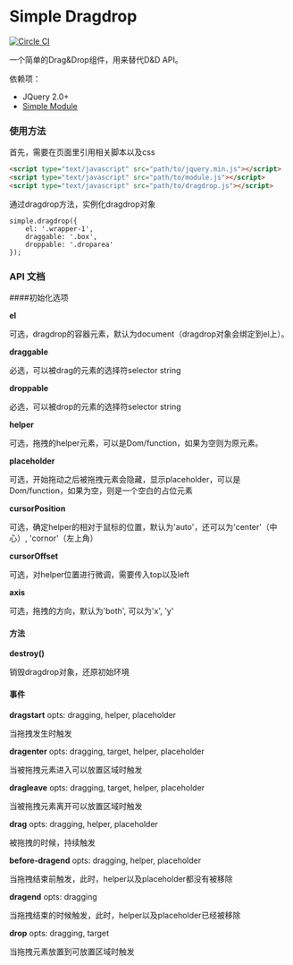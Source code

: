 # Simple Dragdrop

[![Circle CI](https://circleci.com/gh/mycolorway/simple-dragdrop.png?circle-token=50aa380e1abbcf15893bc081707d04f62e4a93f8)](https://circleci.com/gh/mycolorway/simple-dragdrop)

一个简单的Drag&Drop组件，用来替代D&D API。

依赖项：

- JQuery 2.0+
- [Simple Module](https://github.com/mycolorway/simple-module)

### 使用方法
首先，需要在页面里引用相关脚本以及css

```html
<script type="text/javascript" src="path/to/jquery.min.js"></script>
<script type="text/javascript" src="path/to/module.js"></script>
<script type="text/javascript" src="path/to/dragdrop.js"></script>

```

通过dragdrop方法，实例化dragdrop对象

```
simple.dragdrop({
    el: '.wrapper-1',
    draggable: '.box',
    droppable: '.droparea'
});

```

### API 文档

####初始化选项

__el__

可选，dragdrop的容器元素，默认为document（dragdrop对象会绑定到el上）。

__draggable__

必选，可以被drag的元素的选择符selector string

__droppable__

必选，可以被drop的元素的选择符selector string

__helper__

可选，拖拽的helper元素，可以是Dom/function，如果为空则为原元素。

__placeholder__

可选，开始拖动之后被拖拽元素会隐藏，显示placeholder，可以是Dom/function，如果为空，则是一个空白的占位元素

__cursorPosition__

可选，确定helper的相对于鼠标的位置，默认为'auto'，还可以为'center'（中心）, 'cornor'（左上角）

__cursorOffset__

可选，对helper位置进行微调，需要传入top以及left

__axis__

可选，拖拽的方向，默认为'both', 可以为'x', 'y'

#### 方法

__destroy()__

销毁dragdrop对象，还原初始环境

#### 事件

__dragstart__ opts: dragging, helper, placeholder

当拖拽发生时触发

__dragenter__ opts: dragging, target, helper, placeholder

当被拖拽元素进入可以放置区域时触发

__dragleave__ opts: dragging, target, helper, placeholder

当被拖拽元素离开可以放置区域时触发

__drag__ opts: dragging, helper, placeholder

被拖拽的时候，持续触发

__before-dragend__ opts: dragging, helper, placeholder

当拖拽结束前触发，此时，helper以及placeholder都没有被移除

__dragend__ opts: dragging

当拖拽结束的时候触发，此时，helper以及placeholder已经被移除

__drop__ opts: dragging, target

当拖拽元素放置到可放置区域时触发
